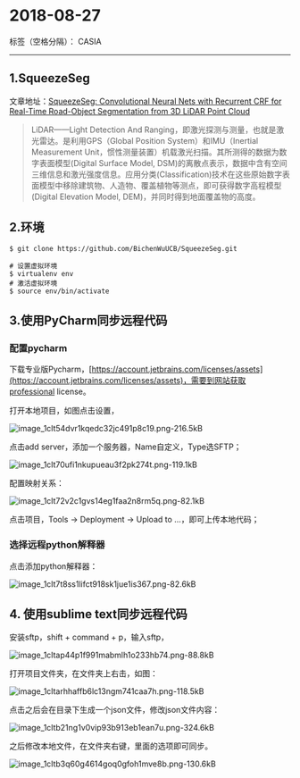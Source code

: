 ﻿# 2018-08-27

标签（空格分隔）： CASIA

---

## 1.SqueezeSeg

文章地址：[SqueezeSeg: Convolutional Neural Nets with Recurrent CRF for Real-Time Road-Object Segmentation from 3D LiDAR Point Cloud](https://github.com/uwuneng/SqueezeSeg)


> LiDAR——Light Detection And Ranging，即激光探测与测量，也就是激光雷达。是利用GPS（Global Position System）和IMU（Inertial Measurement Unit，惯性测量装置）机载激光扫描。其所测得的数据为数字表面模型(Digital Surface Model, DSM)的离散点表示，数据中含有空间三维信息和激光强度信息。应用分类(Classification)技术在这些原始数字表面模型中移除建筑物、人造物、覆盖植物等测点，即可获得数字高程模型(Digital Elevation Model, DEM)，并同时得到地面覆盖物的高度。

## 2.环境

```
$ git clone https://github.com/BichenWuUCB/SqueezeSeg.git
```

```
# 设置虚拟环境
$ virtualenv env
# 激活虚拟环境
$ source env/bin/activate
```

## 3.使用PyCharm同步远程代码

### 配置pycharm

下载专业版Pycharm，[https://account.jetbrains.com/licenses/assets](https://account.jetbrains.com/licenses/assets)，需要到网站获取professional license。

打开本地项目，如图点击设置，

![image_1clt54dvr1kqedc32jc491p8c19.png-216.5kB][1]

点击add server，添加一个服务器，Name自定义，Type选SFTP；

![image_1clt70ufi1nkupueau3f2pk274t.png-119.1kB][2]

配置映射关系：

![image_1clt72v2c1gvs14eg1faa2n8rm5q.png-82.1kB][3]

点击项目，Tools -> Deployment -> Upload to ...，即可上传本地代码；

### 选择远程python解释器

点击添加python解释器：

![image_1clt7t8ss1lifct918sk1jue1is367.png-82.6kB][4]

## 4. 使用sublime text同步远程代码

安装sftp，shift + command + p，输入sftp，

![image_1cltap44p1f991mabmlh1o233hb74.png-88.8kB][5]

打开项目文件夹，在文件夹上右击，如图：

![image_1cltarhhaffb6lc13ngm741caa7h.png-118.5kB][6]

点击之后会在目录下生成一个json文件，修改json文件内容：

![image_1cltb21ng1v0vip93b913eb1ean7u.png-324.6kB][7]

之后修改本地文件，在文件夹右键，里面的选项即可同步。

![image_1cltb3q60g4614goq0gfoh1mve8b.png-130.6kB][8]


  [1]: http://static.zybuluo.com/usiege/m6hn2pzd5p3u77ji65j9a51b/image_1clt54dvr1kqedc32jc491p8c19.png
  [2]: http://static.zybuluo.com/usiege/fzbzldzwwiznjatiuke04d8e/image_1clt70ufi1nkupueau3f2pk274t.png
  [3]: http://static.zybuluo.com/usiege/2xjmyxk2cy8sfqjdf2mcaez3/image_1clt72v2c1gvs14eg1faa2n8rm5q.png
  [4]: http://static.zybuluo.com/usiege/emckwogn70kgv298ovjio269/image_1clt7t8ss1lifct918sk1jue1is367.png
  [5]: http://static.zybuluo.com/usiege/ve8jhfs93a8ojljn4pmlkacq/image_1cltap44p1f991mabmlh1o233hb74.png
  [6]: http://static.zybuluo.com/usiege/mpkl07kioj11h2b44si3twvx/image_1cltarhhaffb6lc13ngm741caa7h.png
  [7]: http://static.zybuluo.com/usiege/rgc57ssg5azo1i1tksj618xc/image_1cltb21ng1v0vip93b913eb1ean7u.png
  [8]: http://static.zybuluo.com/usiege/fbeh763zrl4pzxym73bgptei/image_1cltb3q60g4614goq0gfoh1mve8b.png